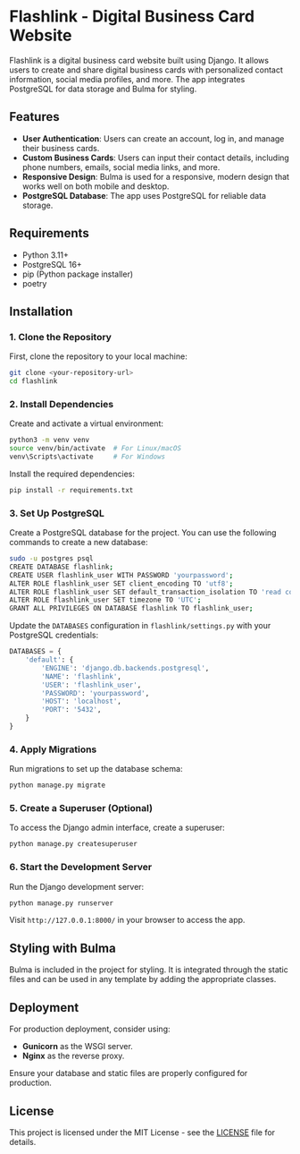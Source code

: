 # Flashlink - Digital Business Card Website

Flashlink is a digital business card website built using Django. It allows users to create and share digital business cards with personalized contact information, social media profiles, and more. The app integrates PostgreSQL for data storage and Bulma for styling.

## Features

- **User Authentication**: Users can create an account, log in, and manage their business cards.
- **Custom Business Cards**: Users can input their contact details, including phone numbers, emails, social media links, and more.
- **Responsive Design**: Bulma is used for a responsive, modern design that works well on both mobile and desktop.
- **PostgreSQL Database**: The app uses PostgreSQL for reliable data storage.

## Requirements

- Python 3.11+
- PostgreSQL 16+
- pip (Python package installer)
- poetry

## Installation

### 1. Clone the Repository

First, clone the repository to your local machine:

```bash
git clone <your-repository-url>
cd flashlink
```

### 2. Install Dependencies

Create and activate a virtual environment:

```bash
python3 -m venv venv
source venv/bin/activate  # For Linux/macOS
venv\Scripts\activate     # For Windows
```

Install the required dependencies:

```bash
pip install -r requirements.txt
```

### 3. Set Up PostgreSQL

Create a PostgreSQL database for the project. You can use the following commands to create a new database:

```bash
sudo -u postgres psql
CREATE DATABASE flashlink;
CREATE USER flashlink_user WITH PASSWORD 'yourpassword';
ALTER ROLE flashlink_user SET client_encoding TO 'utf8';
ALTER ROLE flashlink_user SET default_transaction_isolation TO 'read committed';
ALTER ROLE flashlink_user SET timezone TO 'UTC';
GRANT ALL PRIVILEGES ON DATABASE flashlink TO flashlink_user;
```

Update the `DATABASES` configuration in `flashlink/settings.py` with your PostgreSQL credentials:

```python
DATABASES = {
    'default': {
        'ENGINE': 'django.db.backends.postgresql',
        'NAME': 'flashlink',
        'USER': 'flashlink_user',
        'PASSWORD': 'yourpassword',
        'HOST': 'localhost',
        'PORT': '5432',
    }
}
```

### 4. Apply Migrations

Run migrations to set up the database schema:

```bash
python manage.py migrate
```

### 5. Create a Superuser (Optional)

To access the Django admin interface, create a superuser:

```bash
python manage.py createsuperuser
```

### 6. Start the Development Server

Run the Django development server:

```bash
python manage.py runserver
```

Visit `http://127.0.0.1:8000/` in your browser to access the app.

## Styling with Bulma

Bulma is included in the project for styling. It is integrated through the static files and can be used in any template by adding the appropriate classes.

## Deployment

For production deployment, consider using:

- **Gunicorn** as the WSGI server.
- **Nginx** as the reverse proxy.

Ensure your database and static files are properly configured for production.

## License

This project is licensed under the MIT License - see the [LICENSE](LICENSE) file for details.
